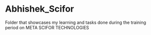 # Abhishek_Scifor

Folder that showcases my learning and tasks done during the training period on META SCIFOR TECHNOLOGIES
